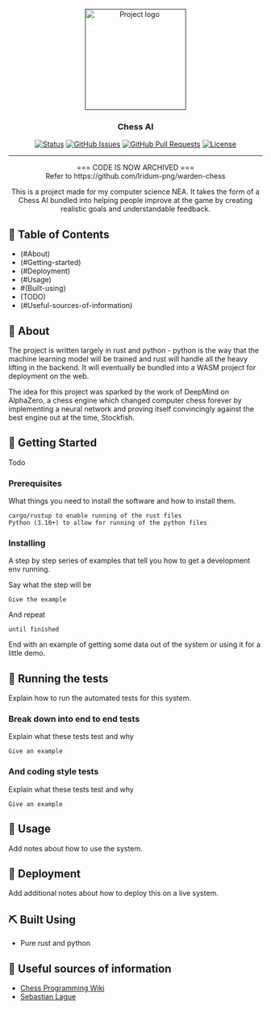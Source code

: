 <p align="center">
  <a href="" rel="noopener">
 <img width=200px height=200px src="https://i.imgur.com/6wj0hh6.jpg" alt="Project logo"></a>
</p>

<h3 align="center">Chess AI</h3>

<div align="center">

[![Status](https://img.shields.io/badge/status-active-success.svg)]()
[![GitHub Issues](https://img.shields.io/github/issues/kylelobo/The-Documentation-Compendium.svg)](https://github.com/kylelobo/The-Documentation-Compendium/issues)
[![GitHub Pull Requests](https://img.shields.io/github/issues-pr/kylelobo/The-Documentation-Compendium.svg)](https://github.com/kylelobo/The-Documentation-Compendium/pulls)
[![License](https://img.shields.io/badge/license-MIT-blue.svg)](/LICENSE)

</div>

---
<p align="center"> === CODE IS NOW ARCHIVED ===
    <br>
    Refer to https://github.com/Iridum-png/warden-chess
</p>
<p align="center"> This is a project made for my computer science NEA. It takes the form of a Chess AI bundled into helping people improve at the game by creating realistic goals and understandable feedback.
    <br> 
</p>

## 📝 Table of Contents

- (#About)
- (#Getting-started)
- (#Deployment)
- (#Usage)
- #(Built-using)
- (TODO)
- (#Useful-sources-of-information)

## 🧐 About

The project is written largely in rust and python - python is the way that the machine learning model will be trained and rust will handle all the heavy lifting in the backend. It will eventually be bundled into a WASM project for deployment on the web.

The idea for this project was sparked by the work of DeepMind on AlphaZero, a chess engine which changed computer chess forever by implementing a neural network and proving itself convincingly against the best engine out at the time, Stockfish.

## 🏁 Getting Started

Todo

### Prerequisites

What things you need to install the software and how to install them.

```
cargo/rustup to enable running of the rust files
Python (3.10+) to allow for running of the python files
```

### Installing

A step by step series of examples that tell you how to get a development env running.

Say what the step will be

```
Give the example
```

And repeat

```
until finished
```

End with an example of getting some data out of the system or using it for a little demo.

## 🔧 Running the tests

Explain how to run the automated tests for this system.

### Break down into end to end tests

Explain what these tests test and why

```
Give an example
```

### And coding style tests

Explain what these tests test and why

```
Give an example
```

## 🎈 Usage 

Add notes about how to use the system.

## 🚀 Deployment 

Add additional notes about how to deploy this on a live system.

## ⛏️ Built Using 

- Pure rust and python

## 🎉 Useful sources of information

- [Chess Programming Wiki](https://www.chessprogramming.org/Main_Page)
- [Sebastian Lague](https://github.com/SebLague)

